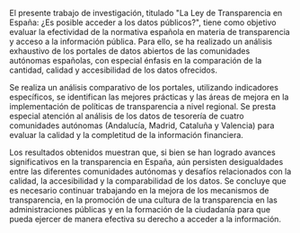 El presente trabajo de investigación, titulado "La Ley de Transparencia en España: ¿Es posible acceder a los datos públicos?", tiene como objetivo evaluar la efectividad de la normativa española en materia de transparencia y acceso a la información pública. Para ello, se ha realizado un análisis exhaustivo de los portales de datos abiertos de las comunidades autónomas españolas, con especial énfasis en la comparación de la cantidad, calidad y accesibilidad de los datos ofrecidos.

Se realiza un análisis comparativo de los portales, utilizando indicadores específicos, se identifican las mejores prácticas y las áreas de mejora en la implementación de políticas de transparencia a nivel regional. Se presta especial atención al análisis de los datos de tesorería de cuatro comunidades autónomas (Andalucía, Madrid, Cataluña y Valencia) para evaluar la calidad y la completitud de la información financiera.

Los resultados obtenidos muestran que, si bien se han logrado avances significativos en la transparencia en España, aún persisten desigualdades entre las diferentes comunidades autónomas y desafíos relacionados con la calidad, la accesibilidad y la comparabilidad de los datos. Se concluye que es necesario continuar trabajando en la mejora de los mecanismos de transparencia, en la promoción de una cultura de la transparencia en las administraciones públicas y en la formación de la ciudadanía para que pueda ejercer de manera efectiva su derecho a acceder a la información.
